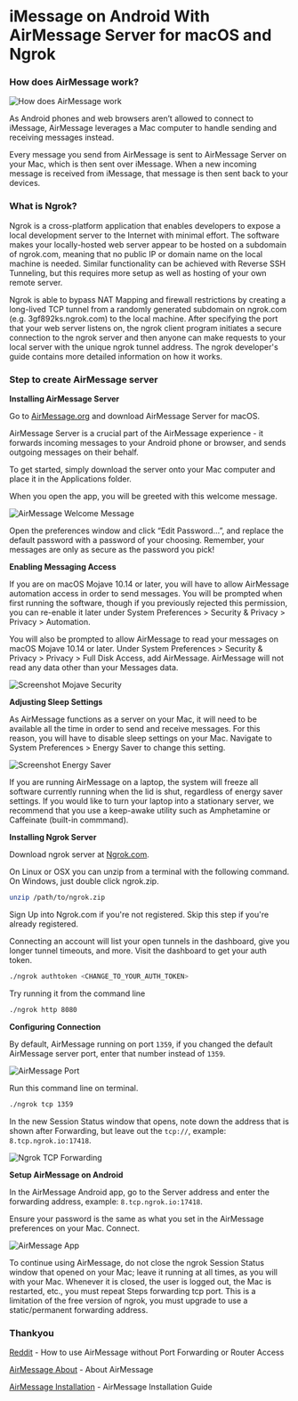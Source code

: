 # iMessage on Android With AirMessage Server for macOS and Ngrok


<!--more-->

### How does AirMessage work?

![How does AirMessage work](/images/air-message.png)

As Android phones and web browsers aren’t allowed to connect to iMessage, AirMessage leverages a Mac computer to handle sending and receiving messages instead.

Every message you send from AirMessage is sent to AirMessage Server on your Mac, which is then sent over iMessage. When a new incoming message is received from iMessage, that message is then sent back to your devices.

### What is Ngrok?

Ngrok is a cross-platform application that enables developers to expose a local development server to the Internet with minimal effort. The software makes your locally-hosted web server appear to be hosted on a subdomain of ngrok.com, meaning that no public IP or domain name on the local machine is needed. Similar functionality can be achieved with Reverse SSH Tunneling, but this requires more setup as well as hosting of your own remote server.

Ngrok is able to bypass NAT Mapping and firewall restrictions by creating a long-lived TCP tunnel from a randomly generated subdomain on ngrok.com (e.g. 3gf892ks.ngrok.com) to the local machine. After specifying the port that your web server listens on, the ngrok client program initiates a secure connection to the ngrok server and then anyone can make requests to your local server with the unique ngrok tunnel address. The ngrok developer's guide contains more detailed information on how it works.

### Step to create AirMessage server

**Installing AirMessage Server**

Go to [AirMessage.org](https://airmessage.org) and download AirMessage Server for macOS.

AirMessage Server is a crucial part of the AirMessage experience - it forwards incoming messages to your Android phone or browser, and sends outgoing messages on their behalf.

To get started, simply download the server onto your Mac computer and place it in the Applications folder.

When you open the app, you will be greeted with this welcome message.

![AirMessage Welcome Message](/images/airmessage-welcome.png)

Open the preferences window and click “Edit Password…”, and replace the default password with a password of your choosing. Remember, your messages are only as secure as the password you pick!

**Enabling Messaging Access**

If you are on macOS Mojave 10.14 or later, you will have to allow AirMessage automation access in order to send messages. You will be prompted when first running the software, though if you previously rejected this permission, you can re-enable it later under System Preferences > Security & Privacy > Privacy > Automation.

You will also be prompted to allow AirMessage to read your messages on macOS Mojave 10.14 or later. Under System Preferences > Security & Privacy > Privacy > Full Disk Access, add AirMessage. AirMessage will not read any data other than your Messages data.

![Screenshot Mojave Security](/images/screenshot-mojave-security.png)

**Adjusting Sleep Settings**

As AirMessage functions as a server on your Mac, it will need to be available all the time in order to send and receive messages. For this reason, you will have to disable sleep settings on your Mac. Navigate to System Preferences > Energy Saver to change this setting.

![Screenshot Energy Saver](/images/screenshot-energysaver.png)

If you are running AirMessage on a laptop, the system will freeze all software currently running when the lid is shut, regardless of energy saver settings. If you would like to turn your laptop into a stationary server, we recommend that you use a keep-awake utility such as Amphetamine or Caffeinate (built-in commmand).

**Installing Ngrok Server**

Download ngrok server at [Ngrok.com](https://ngrok.com/download).

On Linux or OSX you can unzip from a terminal with the following command. On Windows, just double click ngrok.zip.

```bash
unzip /path/to/ngrok.zip
```

Sign Up into Ngrok.com if you're not registered. Skip this step if you're already registered.

Connecting an account will list your open tunnels in the dashboard, give you longer tunnel timeouts, and more. Visit the dashboard to get your auth token.

```bash
./ngrok authtoken <CHANGE_TO_YOUR_AUTH_TOKEN>
```

Try running it from the command line

```bash
./ngrok http 8080
```

**Configuring Connection**

By default, AirMessage running on port `1359`, if you changed the default AirMessage server port, enter that number instead of `1359`.

![AirMessage Port](/images/airmessage-port.png)

Run this command line on terminal.

```bash
./ngrok tcp 1359
```

In the new Session Status window that opens, note down the address that is shown after Forwarding, but leave out the `tcp://`, example: `8.tcp.ngrok.io:17418`.

![Ngrok TCP Forwarding](/images/airmessage-ngrok.png)

**Setup AirMessage on Android**

In the AirMessage Android app, go to the Server address and enter the forwarding address, example: `8.tcp.ngrok.io:17418`.

Ensure your password is the same as what you set in the AirMessage preferences on your Mac. Connect.

![AirMessage App](/images/airmessage-app.jpeg)

To continue using AirMessage, do not close the ngrok Session Status window that opened on your Mac; leave it running at all times, as you will with your Mac. Whenever it is closed, the user is logged out, the Mac is restarted, etc., you must repeat Steps forwarding tcp port. This is a limitation of the free version of ngrok, you must upgrade to use a static/permanent forwarding address.

### Thankyou

[Reddit](https://www.reddit.com/r/AirMessage/comments/b8uad7/how_to_use_airmessage_without_port_forwarding_or/) - How to use AirMessage without Port Forwarding or Router Access

[AirMessage About](https://airmessage.org/about) - About AirMessage

[AirMessage Installation](https://airmessage.org/install/) - AirMessage Installation Guide
